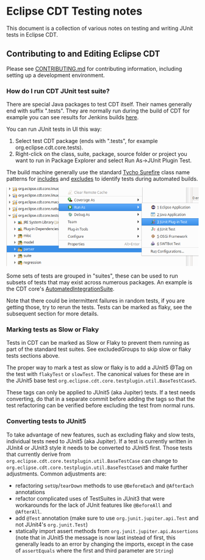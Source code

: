 # Eclipse CDT Testing notes

This document is a collection of various notes on testing and writing JUnit tests in Eclipse CDT.

## Contributing to and Editing Eclipse CDT

Please see [CONTRIBUTING.md](./CONTRIBUTING.md) for contributing information, including setting up a development environment.

### How do I run CDT JUnit test suite?

There are special Java packages to test CDT itself.
Their names generally end with suffix ".tests".
They are normally run during the build of CDT for example you can see results for Jenkins builds [here](https://ci.eclipse.org/cdt/job/cdt/job/main/lastCompletedBuild/testReport).

You can run JUnit tests in UI this way:

1. Select test CDT package (ends with ".tests", for example org.eclipse.cdt.core.tests).
2. Right-click on the class, suite, package, source folder or project you want to run in Package Explorer and select Run As-\>JUnit Plugin Test.

The build machine generally use the standard [Tycho Surefire](https://www.eclipse.org/tycho/sitedocs/tycho-surefire-plugin/plugin-info.html) class name patterns for [includes](https://www.eclipse.org/tycho/sitedocs/tycho-surefire-plugin/integration-test-mojo.html#includes) and [excludes](https://www.eclipse.org/tycho/sitedocs/tycho-surefire-plugin/integration-test-mojo.html#excludes) to identify tests during automated builds.

![run_junit_tests.png](images/run_junit_tests.png "screenshot of how to run junit plug-in tests")


Some sets of tests are grouped in "suites", these can be used to run subsets of tests that may exist across numerous packages.
An example is the CDT core's [AutomatedIntegrationSuite](https://github.com/eclipse-cdt/cdt/blob/main/core/org.eclipse.cdt.core.tests/suite/org/eclipse/cdt/core/suite/AutomatedIntegrationSuite.java).

Note that there could be intermittent failures in random tests, if you are getting those, try to rerun the tests.
Tests can be marked as flaky, see the subsequent section for more details.

### Marking tests as Slow or Flaky

Tests in CDT can be marked as Slow or Flaky to prevent them running as part of the standard test suites. See excludedGroups to skip slow or flaky tests sections above.

The proper way to mark a test as slow or flaky is to add a JUnit5 @Tag on the test with `flakyTest` or `slowTest`. The canonical values for these are in the JUnit5 base test `org.eclipse.cdt.core.testplugin.util.BaseTestCase5`.

These tags can only be applied to JUnit5 (aka Jupiter) tests. If a test needs converting, do that in a separate commit before adding the tags so that the test refactoring can be verified before excluding the test from normal runs.

### Converting tests to JUnit5

To take advantage of new features, such as excluding flaky and slow tests, individual tests need to JUnit5 (aka Jupiter). If a test is currently written in JUnit4 or JUnit3 style it needs to be converted to JUnit5 first. Those tests that currently derive from `org.eclipse.cdt.core.testplugin.util.BaseTestCase` can change to `org.eclipse.cdt.core.testplugin.util.BaseTestCase5` and make further adjustments. Common adjustments are:
- refactoring `setUp`/`tearDown` methods to use `@BeforeEach` and `@AfterEach` annotations
- refactor complicated uses of TestSuites in JUnit3 that were workarounds for the lack of JUnit features like `@BeforeAll` and `@AfterAll`.
- add `@Test` annotation (make sure to use `org.junit.jupiter.api.Test` and not JUnit4's `org.junit.Test`)
- statically import assert methods from `org.junit.jupiter.api.Assertions` (note that in JUnit5 the message is now last instead of first, this generally leads to an error by changing the imports, except in the case of `assertEquals` where the first and third parameter are `String`)
